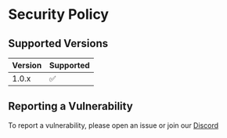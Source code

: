 # Security Policy

## Supported Versions

| Version | Supported          |
| ------- | ------------------ |
| 1.0.x   | :white_check_mark: |

## Reporting a Vulnerability

To report a vulnerability, please open an issue or join our [Discord](https://discord.gg/wafV4VP)
